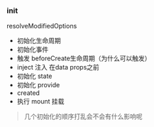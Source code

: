 ### init

resolveModifiedOptions

- 初始化生命周期
- 初始化事件
- 触发 beforeCreate生命周期（为什么可以触发）
- inject 注入 在data props之前
- 初始化 state
- 初始化 provide
- created
- 执行 mount  挂载


> 几个初始化的顺序打乱会不会有什么影响呢